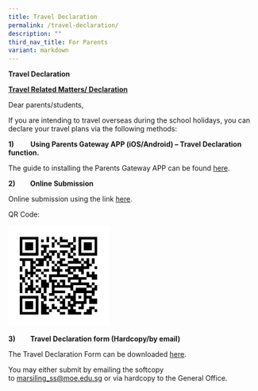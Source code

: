 ```yaml
---
title: Travel Declaration
permalink: /travel-declaration/
description: ""
third_nav_title: For Parents
variant: markdown
---
```

**Travel Declaration**

**<u>Travel Related Matters/ Declaration</u>**

Dear parents/students,



If you are intending to travel overseas during the school holidays, you can declare&nbsp;your travel plans via the following methods:

**1)&nbsp; &nbsp; &nbsp; &nbsp; &nbsp; Using Parents Gateway APP (iOS/Android) – Travel Declaration function.**

The guide to installing the Parents Gateway APP can be found&nbsp;[here](/resources/for-parents/pg/).

**2)&nbsp;&nbsp;&nbsp;&nbsp;&nbsp;&nbsp;&nbsp;&nbsp; Online Submission**

Online submission using the link&nbsp;[here](https://form.gov.sg/5cdba40a7c72130017cf01a2).

QR Code:

<img src="/images/QR-TravelD.jpeg" style="width:40%">

**3)&nbsp;&nbsp;&nbsp;&nbsp;&nbsp;&nbsp;&nbsp;&nbsp; Travel Declaration form (Hardcopy/by email)**

The Travel Declaration Form can be downloaded&nbsp;[here](/files/MSS-STUDENT-TRAVEL-DECLARATION.pdf).

You may either submit by emailing the softcopy to&nbsp;[marsiling\_ss@moe.edu.sg](mailto:marsiling_ss@moe.edu.sg)&nbsp;or via hardcopy to the General Office.